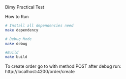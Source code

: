 Dimy Practical Test

How to Run
```bash
# Install all dependencies need
make dependency

# Debug Mode
make debug

#Build
make build
```

To create order go to with method POST after debug run:
http://localhost:4200/order/create